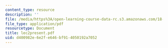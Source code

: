 ```yaml
---
content_type: resource
description: ''
file: /media/https%3A/open-learning-course-data-rc.s3.amazonaws.com/18-996-topics-in-theoretical-computer-science-internet-research-problems-spring-2002/d400982e6e2fe646bf914050192a7052_lec2present.pdf
file_type: application/pdf
resourcetype: Document
title: lec2present.pdf
uid: d400982e-6e2f-e646-bf91-4050192a7052
---
```

